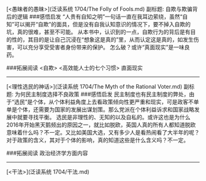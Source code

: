  [<愚昧者的愚昧>](泛读系统 1704/The Folly of Fools.md)
副标题: 自欺与欺骗背后的逻辑
###感悟启发
“人贵有自知之明”一句话一直在我耳边萦绕，虽然“自知”可以揭开“自欺”的面具，但是没有自我认知意识的情况下，要不掉入自欺的坑，真的很难，甚至不可能。
从本书中，认识到的一点，自欺行为的背后是有目的性的，其目的是让自己沉浸在“想象这是真的”里，从而认定这是真的，如发生伤害，可以充分享受受害者身份带来的保护。
怎么破？或许“真面现实”是一味良药。

###拓展阅读
<自欺>
<高效能人士的七个习惯> 直面现实
***
[<理性选民的神话>](泛读系统 1704/The Myth of the Rational Voter.md)
副标题: 为何民主制度选择不良政策
###感悟启发
民主制度也有民主制度的弊处，由于“选民”是个体，从个体利益角度上去看政策倾向性更严重和现实，可是政客不单单是个体，还需要为国家的发展出谋划策。那么党派在个体利益诉求和国家战略发展中就要寻找平衡。
选民是非理性的、无知的以及自私的。或许这也是为什么2016年开始黑天鹅频出的原因之一，就比如脱欧，英国人真的所有人都知道脱欧意味着什么吗？不一定。又比如美国大选，又有多少人是看热闹看了大半年的呢？对于政策的含义，其对于个体的影响，真的知道这些是什么含义吗？不一定。

###拓展阅读
政治经济学方面内容
***
[<干法>](泛读系统 1704/干法.md)

